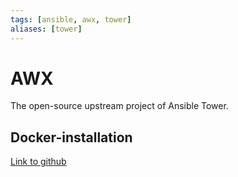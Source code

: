 ```yaml
---
tags: [ansible, awx, tower]
aliases: [tower]
---
```

# AWX

The open-source upstream project of Ansible Tower.

## Docker-installation
[Link to github](https://github.com/ansible/awx/blob/devel/tools/docker-compose/README.md)

